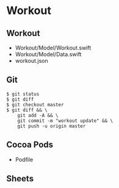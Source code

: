 # Workout

## Workout
* Workout/Model/Workout.swift
* Workout/Model/Data.swift
* workout.json

## Git
    $ git status
    $ git diff
    $ git checkout master
    $ git diff && \
        git add -A && \
        git commit -m "workout update" && \
        git push -u origin master

## Cocoa Pods
* Podfile

## Sheets


